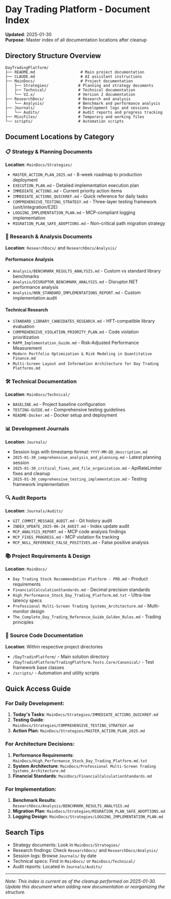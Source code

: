 # Day Trading Platform - Document Index
**Updated**: 2025-01-30  
**Purpose**: Master index of all documentation locations after cleanup

## Directory Structure Overview

```
DayTradingPlatform/
├── README.md                    # Main project documentation
├── CLAUDE.md                    # AI assistant instructions
├── MainDocs/                    # Project documentation
│   ├── Strategies/             # Planning and strategy documents
│   ├── Technical/              # Technical documentation
│   └── V2.x/                   # Version 2 documentation
├── ResearchDocs/               # Research and analysis
│   └── Analysis/               # Benchmark and performance analysis
├── Journals/                   # Development logs and sessions
│   └── Audits/                 # Audit reports and progress tracking
├── MiscFiles/                  # Temporary and working files
└── scripts/                    # Automation scripts
```

## Document Locations by Category

### 📋 Strategy & Planning Documents
**Location**: `MainDocs/Strategies/`

- `MASTER_ACTION_PLAN_2025.md` - 8-week roadmap to production deployment
- `EXECUTION_PLAN.md` - Detailed implementation execution plan
- `IMMEDIATE_ACTIONS.md` - Current priority action items
- `IMMEDIATE_ACTIONS_QUICKREF.md` - Quick reference for daily tasks
- `COMPREHENSIVE_TESTING_STRATEGY.md` - Three-layer testing framework (unit/integration/E2E)
- `LOGGING_IMPLEMENTATION_PLAN.md` - MCP-compliant logging implementation
- `MIGRATION_PLAN_SAFE_ADOPTIONS.md` - Non-critical path migration strategy

### 🔬 Research & Analysis Documents
**Location**: `ResearchDocs/` and `ResearchDocs/Analysis/`

#### Performance Analysis
- `Analysis/BENCHMARK_RESULTS_ANALYSIS.md` - Custom vs standard library benchmarks
- `Analysis/DISRUPTOR_BENCHMARK_ANALYSIS.md` - Disruptor.NET performance analysis
- `Analysis/NON_STANDARD_IMPLEMENTATIONS_REPORT.md` - Custom implementation audit

#### Technical Research
- `STANDARD_LIBRARY_CANDIDATES_RESEARCH.md` - HFT-compatible library evaluation
- `COMPREHENSIVE_VIOLATION_PRIORITY_PLAN.md` - Code violation prioritization
- `RAPM_Implementation_Guide.md` - Risk-Adjusted Performance Measurement
- `Modern Portfolio Optimization & Risk Modeling in Quantitative Finance.md`
- `Multi-Screen Layout and Information Architecture for Day Trading Platforms.md`

### 🛠️ Technical Documentation
**Location**: `MainDocs/Technical/`

- `BASELINE.md` - Project baseline configuration
- `TESTING-GUIDE.md` - Comprehensive testing guidelines
- `README-Docker.md` - Docker setup and deployment

### 📊 Development Journals
**Location**: `Journals/`

- Session logs with timestamp format: `YYYY-MM-DD_description.md`
- `2025-01-30_comprehensive_analysis_and_planning.md` - Latest planning session
- `2025-01-30_critical_fixes_and_file_organization.md` - ApiRateLimiter fixes and cleanup
- `2025-01-30_comprehensive_testing_implementation.md` - Testing framework implementation

### 🔍 Audit Reports
**Location**: `Journals/Audits/`

- `GIT_COMMIT_MESSAGE_AUDIT.md` - Git history audit
- `INDEX_UPDATE_2025-06-24_AUDIT.md` - Index update audit
- `MCP_ANALYSIS_REPORT.md` - MCP code analysis findings
- `MCP_FIXES_PROGRESS.md` - MCP violation fix tracking
- `MCP_NULL_REFERENCE_FALSE_POSITIVES.md` - False positive analysis

### 📚 Project Requirements & Design
**Location**: `MainDocs/`

- `Day Trading Stock Recommendation Platform - PRD.md` - Product requirements
- `FinancialCalculationStandards.md` - Decimal precision standards
- `High_Performance_Stock_Day_Trading_Platform.md.txt` - Ultra-low latency specs
- `Professional Multi-Screen Trading Systems_Architecture.md` - Multi-monitor design
- `The_Complete_Day_Trading_Reference_Guide_Golden_Rules.md` - Trading principles

### 🔧 Source Code Documentation
**Location**: Within respective project directories

- `/DayTradinPlatform/` - Main solution directory
- `/DayTradinPlatform/TradingPlatform.Tests.Core/Canonical/` - Test framework base classes
- `/scripts/` - Automation and utility scripts

## Quick Access Guide

### For Daily Development:
1. **Today's Tasks**: `MainDocs/Strategies/IMMEDIATE_ACTIONS_QUICKREF.md`
2. **Testing Guide**: `MainDocs/Strategies/COMPREHENSIVE_TESTING_STRATEGY.md`
3. **Action Plan**: `MainDocs/Strategies/MASTER_ACTION_PLAN_2025.md`

### For Architecture Decisions:
1. **Performance Requirements**: `MainDocs/High_Performance_Stock_Day_Trading_Platform.md.txt`
2. **System Architecture**: `MainDocs/Professional Multi-Screen Trading Systems_Architecture.md`
3. **Financial Standards**: `MainDocs/FinancialCalculationStandards.md`

### For Implementation:
1. **Benchmark Results**: `ResearchDocs/Analysis/BENCHMARK_RESULTS_ANALYSIS.md`
2. **Migration Plan**: `MainDocs/Strategies/MIGRATION_PLAN_SAFE_ADOPTIONS.md`
3. **Logging Design**: `MainDocs/Strategies/LOGGING_IMPLEMENTATION_PLAN.md`

## Search Tips

- Strategy documents: Look in `MainDocs/Strategies/`
- Research findings: Check `ResearchDocs/` and `ResearchDocs/Analysis/`
- Session logs: Browse `Journals/` by date
- Technical specs: Find in `MainDocs/` or `MainDocs/Technical/`
- Audit reports: Located in `Journals/Audits/`

---

*Note: This index is current as of the cleanup performed on 2025-01-30. Update this document when adding new documentation or reorganizing the structure.*